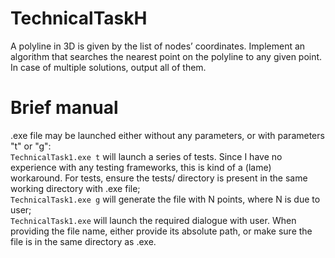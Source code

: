 # TechnicalTaskH
A polyline in 3D is given by the list of nodes’ coordinates. Implement an algorithm that searches the nearest point on the polyline to any given point. In case of multiple solutions, output all of them.

# Brief manual
.exe file may be launched either without any parameters, or with parameters "t" or "g":  
`TechnicalTask1.exe t` will launch a series of tests. Since I have no experience with any testing frameworks, this is kind of a (lame) workaround. For tests, ensure the tests/ directory is present in the same working directory with .exe file;  
`TechnicalTask1.exe g` will generate the file with N points, where N is due to user;  
`TechnicalTask1.exe` will launch the required dialogue with user. When providing the file name, either provide its absolute path, or make sure the file is in the same directory as .exe.  


